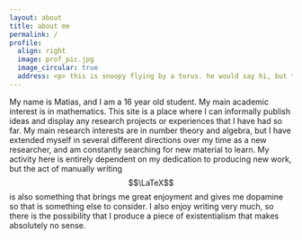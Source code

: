 ```yaml
---
layout: about 
title: about me
permalink: /
profile:
  align: right
  image: prof_pic.jpg
  image_circular: true
  address: <p> this is snoopy flying by a torus. he would say hi, but the tint in his goggles makes you almost imperceptible to his stubbornly forward-facing gaze. </p>
---
```


My name is Matias, and I am a 16 year old student. My main academic interest is in mathematics. This site is a place where I can informally publish ideas and display any research projects or experiences that I have had so far. My main research interests are in number theory and algebra, but I have extended myself in several different directions over my time as a new researcher, and am constantly searching for new material to learn. My activity here is entirely dependent on my dedication to producing new work, but the act of manually writing $$\LaTeX$$ is also something that brings me great enjoyment and gives me dopamine so that is something else to consider. I also enjoy writing very much, so there is the possibility that I produce a piece of existentialism that makes absolutely no sense. 
